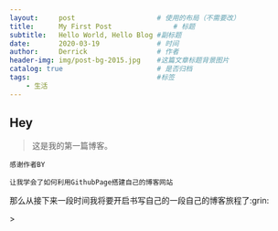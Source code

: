 ```yaml
---
layout:     post   				    # 使用的布局（不需要改）
title:      My First Post 				# 标题 
subtitle:   Hello World, Hello Blog #副标题
date:       2020-03-19 				# 时间
author:     Derrick 				# 作者
header-img: img/post-bg-2015.jpg 	#这篇文章标题背景图片
catalog: true 						# 是否归档
tags:								#标签
    - 生活
---
```


## Hey
>这是我的第一篇博客。


`感谢作者BY`


`让我学会了如何利用GithubPage搭建自己的博客网站`
<p>那么从接下来一段时间我将要开启书写自己的一段自己的博客旅程了:grin: </p>>



